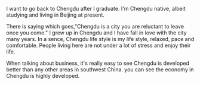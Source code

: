 I want to go back to Chengdu after I graduate. I'm Chengdu native, albeit studying and living in Beijing at present.

There is saying which goes,"Chengdu is a city you are reluctant to leave once you come." I grew up in Chengdu and I have fall in love with the city many years. In a sence, Chengdu life style is my life style, relaxed, pace and comfortable. People living here are not under a lot of stress and enjoy their life.

When talking about business, it's really easy to see Chengdu is developed better than any other areas in southwest China.
you can see the economy in Chengdu is highly developed.
